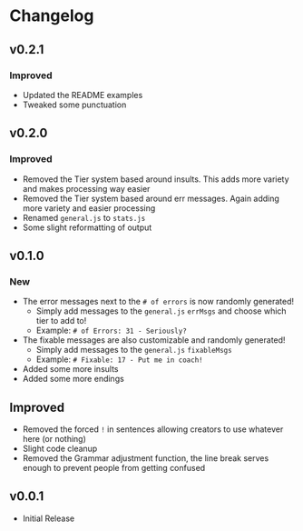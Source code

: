 # Changelog

## v0.2.1

### Improved

- Updated the README examples
- Tweaked some punctuation

## v0.2.0

### Improved

- Removed the Tier system based around insults. This adds more variety and makes processing way easier
- Removed the Tier system based around err messages. Again adding more variety and easier processing
- Renamed `general.js` to `stats.js`
- Some slight reformatting of output

## v0.1.0

### New

- The error messages next to the `# of errors` is now randomly generated!
  - Simply add messages to the `general.js` `errMsgs` and choose which tier to add to!
  - Example: `# of Errors: 31 - Seriously?`
- The fixable messages are also customizable and randomly generated!
  - Simply add messages to the `general.js` `fixableMsgs`
  - Example: `# Fixable: 17 - Put me in coach!`
- Added some more insults
- Added some more endings

## Improved

- Removed the forced `!` in sentences allowing creators to use whatever here (or nothing)
- Slight code cleanup
- Removed the Grammar adjustment function, the line break serves enough to prevent people from getting confused

## v0.0.1

- Initial Release
